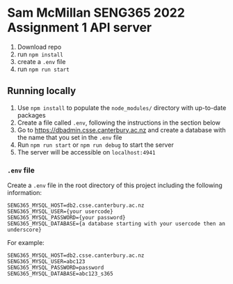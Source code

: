 # Sam McMillan SENG365 2022 Assignment 1 API server

1. Download repo
2. run `npm install`
3. create a `.env` file
4. run `npm run start`

## Running locally

1. Use `npm install` to populate the `node_modules/` directory with up-to-date packages
2. Create a file called `.env`, following the instructions in the section below
3. Go to https://dbadmin.csse.canterbury.ac.nz and create a database with the name that you set in the `.env` file
2. Run `npm run start` or `npm run debug` to start the server
3. The server will be accessible on `localhost:4941`

### `.env` file
Create a `.env` file in the root directory of this project including the following information:

```
SENG365_MYSQL_HOST=db2.csse.canterbury.ac.nz
SENG365_MYSQL_USER={your usercode}
SENG365_MYSQL_PASSWORD={your password}
SENG365_MYSQL_DATABASE={a database starting with your usercode then an underscore}
```

For example:
```
SENG365_MYSQL_HOST=db2.csse.canterbury.ac.nz
SENG365_MYSQL_USER=abc123
SENG365_MYSQL_PASSWORD=password
SENG365_MYSQL_DATABASE=abc123_s365
```
